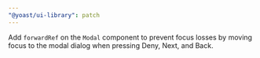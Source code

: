 ```yaml
---
"@yoast/ui-library": patch
---
```


Add `forwardRef` on the `Modal` component to prevent focus losses by moving focus to the modal dialog when pressing Deny, Next, and Back.

